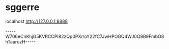 # sggerre

localhost
http://127.0.0.1:8888

-----W706eCnKhjG5KVRCCPI82zQp0PXr/oY22fC7JwHPOGQ4WJ0Q9B9FmbO8hTaaruzH-----
